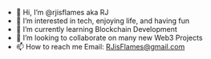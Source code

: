 - 👋 Hi, I’m @rjisflames aka RJ
- 👀 I’m interested in tech, enjoying life, and having fun
- 🌱 I’m currently learning Blockchain Development
- 💞️ I’m looking to collaborate on many new Web3 Projects
- 📫 How to reach me Email: RJisFlames@gmail.com

<!---
rjisflames/rjisflames is a ✨ special ✨ repository because its `README.md` (this file) appears on your GitHub profile.
You can click the Preview link to take a look at your changes.
--->
